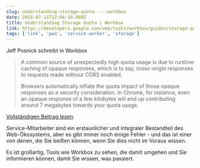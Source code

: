 ```yaml
---
slug: understanding-storage-quota-----workbox
date: 2018-07-11T22:04:10.808Z
title: Understanding Storage Quota | Workbox
link: https://developers.google.com/web/tools/workbox/guides/storage-quota
tags: ['link', 'pwa', 'service worker', 'storage']
---
```

Jeff Posnick schreibt in Workbox

> A common source of unexpectedly high quota usage is due to runtime caching of opaque responses, which is to say, cross-origin responses to requests made without CORS enabled.
> 
> Browsers automatically inflate the quota impact of those opaque responses as a security consideration. In Chrome, for instance, even an opaque response of a few kilobytes will end up contributing around 7 megabytes towards your quota usage.


[Vollständigen Beitrag lesen](https://developers.google.com/web/tools/workbox/guides/storage-quota).

Service-Mitarbeiter sind ein erstaunlicher und integraler Bestandteil des Web-Ökosystems, aber es gibt immer noch einige Fehler - und das ist einer von denen, die Sie beißen können, wenn Sie dies nicht im Voraus wissen.

Es ist großartig, Tools wie Workbox zu sehen, die damit umgehen und Sie informieren können, damit Sie wissen, was passiert.


